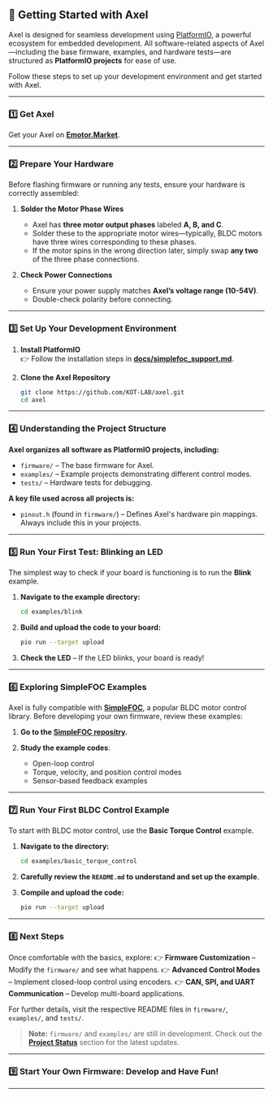 ## 🚀 Getting Started with Axel

Axel is designed for seamless development using [PlatformIO](https://platformio.org/), a powerful ecosystem for embedded development. All software-related aspects of Axel—including the base firmware, examples, and hardware tests—are structured as **PlatformIO projects** for ease of use.

Follow these steps to set up your development environment and get started with Axel.

---

### 1️⃣ **Get Axel**

Get your Axel on **[Emotor.Market](https://emotor.market/)**.

---

### 2️⃣ **Prepare Your Hardware**

Before flashing firmware or running any tests, ensure your hardware is correctly assembled:

1. **Solder the Motor Phase Wires**

   - Axel has **three motor output phases** labeled **A, B, and C**.
   - Solder these to the appropriate motor wires—typically, BLDC motors have three wires corresponding to these phases.
   - If the motor spins in the wrong direction later, simply swap **any two** of the three phase connections.

2. **Check Power Connections**

   - Ensure your power supply matches **Axel’s voltage range (10-54V)**.
   - Double-check polarity before connecting.

---

### 3️⃣ **Set Up Your Development Environment**

1. **Install PlatformIO**\
   👉 Follow the installation steps in **[docs/simplefoc_support.md](simplefoc_support.md)**.

2. **Clone the Axel Repository**

   ```bash
   git clone https://github.com/KOT-LAB/axel.git
   cd axel
   ```

---

### 4️⃣ **Understanding the Project Structure**

**Axel organizes all software as **PlatformIO projects**, including:**

- `firmware/` – The base firmware for Axel.
- `examples/` – Example projects demonstrating different control modes.
- `tests/` – Hardware tests for debugging.

**A key file used across all projects is:**

- `pinout.h` (found in `firmware/`) – Defines Axel's hardware pin mappings. Always include this in your projects.

---

### 5️⃣ **Run Your First Test: Blinking an LED**

The simplest way to check if your board is functioning is to run the **Blink** example.

1. **Navigate to the example directory:**

   ```bash
   cd examples/blink
   ```

2. **Build and upload the code to your board:**

   ```bash
   pio run --target upload
   ```

4. **Check the LED** – If the LED blinks, your board is ready!

---

### 6️⃣ **Exploring SimpleFOC Examples**

Axel is fully compatible with **[SimpleFOC](https://github.com/simplefoc/Arduino-FOC)**, a popular BLDC motor control library. Before developing your own firmware, review these examples:

1. **Go to the [SimpleFOC repositry](https://github.com/simplefoc/Arduino-FOC).**

2. **Study the example codes**:

   - Open-loop control
   - Torque, velocity, and position control modes
   - Sensor-based feedback examples

---

### 7️⃣ **Run Your First BLDC Control Example**

To start with BLDC motor control, use the **Basic Torque Control** example.

1. **Navigate to the directory:**

   ```bash
   cd examples/basic_torque_control
   ```

2. **Carefully review the `README.md` to understand and set up the example.**

3. **Compile and upload the code:**

   ```bash
   pio run --target upload
   ```

---

### 8️⃣ **Next Steps**

Once comfortable with the basics, explore:
👉 **Firmware Customization** – Modify the `firmware/` and see what happens.
👉 **Advanced Control Modes** – Implement closed-loop control using encoders.
👉 **CAN, SPI, and UART Communication** – Develop multi-board applications.

For further details, visit the respective README files in `firmware/`, `examples/`, and `tests/`.

> **Note:** `firmware/` and `examples/` are still in development. Check out the **[Project Status](#📊-project-status)** section for the latest updates.

---

### 9️⃣ Start Your Own Firmware: Develop and **Have Fun!**

---



